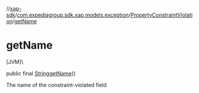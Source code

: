 //[xap-sdk](../../../index.md)/[com.expediagroup.sdk.xap.models.exception](../index.md)/[PropertyConstraintViolation](index.md)/[getName](get-name.md)

# getName

[JVM]\

public final [String](https://docs.oracle.com/javase/8/docs/api/java/lang/String.html)[getName](get-name.md)()

The name of the constraint-violated field
